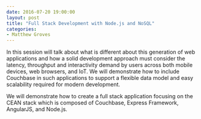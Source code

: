 ```yaml
---
date: 2016-07-20 19:00:00
layout: post
title: "Full Stack Development with Node.js and NoSQL"
categories:
- Matthew Groves
---
```


In this session will talk about what is different about this generation of web
applications and how a solid development approach must consider the latency,
throughput and interactivity demand by users across both mobile devices, web browsers,
and IoT.  We will demonstrate how to include Couchbase in such applications to support
a flexible data model and easy scalability required for modern development.

We will demonstrate how to create a full stack application focusing on the CEAN stack
which is composed of Couchbase, Express Framework, AngularJS, and Node.js.
